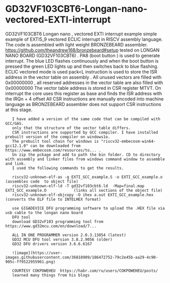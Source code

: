 # GD32VF103CBT6-Longan-nano-vectored-EXTI-interrupt
GD32VF103CBT6 Longan nano , vectored EXTI interrupt example
simple example of EXTI5_9 vectored ECLIC interrupt  in RISCV assembly language.
The code is assembled with light weight BRONZEBEARD assembler. https://github.com/theandrew168/bronzebeard#setup 
tested on LONGAN NANO BOARD (GD32VF103CBT6) . PA8 (boot button ) is used to generate interrupt.
The blue LED flashes continuously and when the boot button is pressed the green LED lights up and then switches back to blue flashing.
ECLIC vectored mode is used
pack<L instruction is used to store the ISR address in the vector table on assembly .
All unused vectors are filled with 0x00000000 , all reserved addresses in the vector table are also filled with 0x00000000
The vector table address is stored in CSR register MTVT. On interrupt the core uses this register as base and finds the ISR address with the IRQn + 4 offset
All CSR instructions are manually encoded into machine language as BRONZEBEARD assembler does not support CSR instructions at this stage.

       I have added a version of the same code that can be compiled with GCC/GAS.
       only that the structure of the vector table differs.
       CSR instructions are supported by GCC compiler. I have installed prebuilt version of the compiler on windows1o.
       The prebuilt tool chain for windows is "riscv32-embecosm-win64-gcc12.1.0" can be downloaded from https://www.embecosm.com/resources/to... . 
       Un zip the pckage and add to path the bin folder. CD to directory with assembly and linker files from windows command window to assemble and link.
       I used the following commands to get the results.
       
       riscv32-unknown-elf-as -g EXTI_GCC_example.S -o EXTI_GCC_example.o            (assembles code  to object file)
       riscv32-unknown-elf-ld -T gd32vf103cbt6.ld  -Map=final.map EXTI_GCC_example.O            (links all sections of the object file)
       riscv32-unknown-elf-objcopy -O ihex a.out EXTI_GCC_example.hex                 (converts the ELF file to INTELHEX format)
       
       use GIGADEVICE DFU programming software to upload the .HEX file via usb cable to the longan nano board
       DFU tool
       download GD32vF103 programming tool from https://www.gd32mcu.com/en/download/7...

       ALL IN ONE PROGRAMMER version 2.0.3.13854 (latest)
       GD32 MCU DFU tool version 3.8.2.9056 (older)
       GD32 DFU drivers version 3.6.6.6167
       
       ![image](https://user-images.githubusercontent.com/36818909/186472752-79c2e45b-aa29-4c90-905c-ff9522955961.png)
       
       COURTESY COKPOWEHEU  https://habr.com/ru/users/COKPOWEHEU/posts/
       learned many things from his blogs

       
